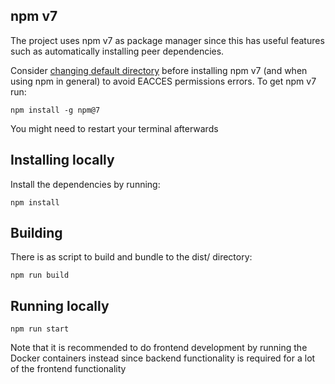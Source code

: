 ## npm v7
The project uses npm v7 as package manager since this has useful 
features  such as automatically installing peer dependencies. 

Consider [changing default directory](https://docs.npmjs.com/resolving-eacces-permissions-errors-when-installing-packages-globally#manually-change-npms-default-directory) before installing npm v7 (and 
when using npm in general) to avoid EACCES permissions errors. To 
get npm v7 run: 
```
npm install -g npm@7
```

You might need to restart your terminal afterwards

## Installing locally

Install the dependencies by running:

```
npm install
```

## Building

There is as script to build and bundle to the dist/ directory:
```
npm run build
```

## Running locally

```
npm run start
```

Note that it is recommended to do frontend development by running 
the Docker containers instead since backend functionality is 
required for a lot of the frontend functionality